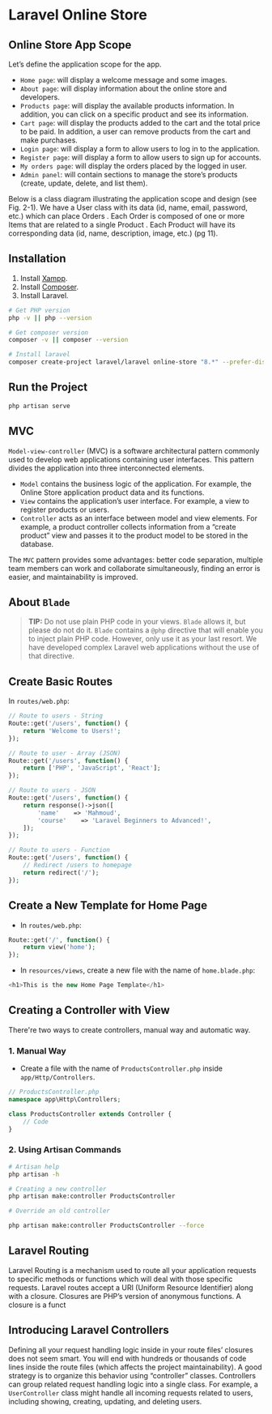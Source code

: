 # Laravel Online Store

## Online Store App Scope

Let’s define the application scope for the app.

- `Home page`: will display a welcome message and some images.
- `About page`: will display information about the online store and developers.
- `Products page`: will display the available products information. In addition, you can click on a specific product and see its information.
- `Cart page`: will display the products added to the cart and the total price to be paid. In addition, a user can remove products from the cart and make purchases.
- `Login page`: will display a form to allow users to log in to the application.
- `Register page`: will display a form to allow users to sign up for accounts.
- `My orders page`: will display the orders placed by the logged in user.
- `Admin panel`: will contain sections to manage the store’s products (create, update, delete, and list them).

Below is a class diagram illustrating the application scope and design (see Fig. 2-1). We have a User class with its data (id, name, email, password, etc.) which can place Orders . Each Order is composed of one or more Items that are related to a single Product . Each Product will have its corresponding data (id, name, description, image, etc.) (pg 11).

## Installation

1. Install [Xampp](https://www.apachefriends.org/download.html).
2. Install [Composer](https://getcomposer.org/download/).
3. Install Laravel.

```bash
# Get PHP version
php -v || php --version

# Get composer version
composer -v || composer --version

# Install laravel
composer create-project laravel/laravel online-store "8.*" --prefer-dist
```

## Run the Project

```bash
php artisan serve
```

## MVC

`Model-view-controller` (MVC) is a software architectural pattern commonly used to develop web applications containing user interfaces. This pattern divides the application into three interconnected elements.

- `Model` contains the business logic of the application. For example, the Online Store application product data and its functions.
- `View` contains the application’s user interface. For example, a view to register products or users.
- `Controller` acts as an interface between model and view elements. For example, a product controller collects information from a “create product” view and passes it to the product model to be stored in the database.

The `MVC` pattern provides some advantages: better code separation, multiple team members can work and collaborate simultaneously, finding an error is easier, and maintainability is improved.

## About `Blade`

> **TIP:** Do not use plain PHP code in your views. `Blade` allows it, but please do not do it. `Blade` contains a `@php` directive that will enable you to inject plain PHP code. However, only use it as your last resort. We have developed complex Laravel web applications without the use of that directive.

## Create Basic Routes

In `routes/web.php`:

```php
// Route to users - String
Route::get('/users', function() {
    return 'Welcome to Users!';
});

// Route to user - Array (JSON)
Route::get('/users', function() {
    return ['PHP', 'JavaScript', 'React'];
});

// Route to users - JSON
Route::get('/users', function() {
    return response()->json([
        'name'    => 'Mahmoud',
        'course'    => 'Laravel Beginners to Advanced!',
    ]);
});

// Route to users - Function
Route::get('/users', function() {
    // Redirect /users to homepage
    return redirect('/');
});
```

## Create a New Template for Home Page

- In `routes/web.php`:

```php
Route::get('/', function() {
    return view('home');
});
```

- In `resources/views`, create a new file with the name of `home.blade.php`:

```php
<h1>This is the new Home Page Template</h1>
```

## Creating a Controller with View

There're two ways to create controllers, manual way and automatic way.

### 1. Manual Way

- Create a file with the name of `ProductsController.php` inside `app/Http/Controllers`.

```php
// ProductsController.php
namespace app\Http\Controllers;

class ProductsController extends Controller {
    // Code
}
```

### 2. Using Artisan Commands

```bash
# Artisan help
php artisan -h

# Creating a new controller
php artisan make:controller ProductsController

# Override an old controller

php artisan make:controller ProductsController --force
```

## Laravel Routing

Laravel Routing is a mechanism used to route all your application requests to specific methods or functions which will deal with those specific requests. Laravel routes accept a URI (Uniform Resource Identifier) along with a closure. Closures are PHP’s version of anonymous functions. A closure is a funct

## Introducing Laravel Controllers

Defining all your request handling logic inside in your route files’ closures does not seem smart. You will end with hundreds or thousands of code lines inside the route files (which affects the project maintainability). A good strategy is to organize this behavior using “controller” classes. Controllers can group related request handling logic into a single class. For example, a `UserController` class might handle all incoming requests related to users, including showing, creating, updating, and deleting users.
